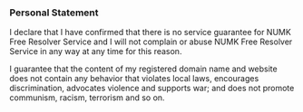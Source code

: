 ### Personal Statement

I declare that I have confirmed that there is no service guarantee for NUMK Free Resolver Service and I will not complain or abuse NUMK Free Resolver Service in any way at any time for this reason.

I guarantee that the content of my registered domain name and website does not contain any behavior that violates local laws, encourages discrimination, advocates violence and supports war; and does not promote communism, racism, terrorism and so on.